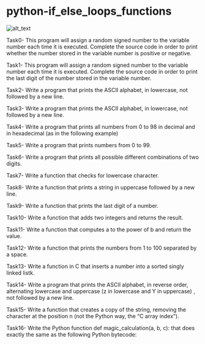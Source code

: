 # python-if_else_loops_functions
![alt_text](https://s3.amazonaws.com/intranet-projects-files/holbertonschool-higher-level_programming+/233/code.png)

Task0- This program will assign a random signed number to the variable number each time it is executed. Complete the source code in order to print whether the number stored in the variable number is positive or negative.

Task1- This program will assign a random signed number to the variable number each time it is executed. Complete the source code in order to print the last digit of the number stored in the variable number.

Task2- Write a program that prints the ASCII alphabet, in lowercase, not followed by a new line.

Task3- Write a program that prints the ASCII alphabet, in lowercase, not followed by a new line.

Task4- Write a program that prints all numbers from 0 to 98 in decimal and in hexadecimal (as in the following example)

Task5- Write a program that prints numbers from 0 to 99.

Task6- Write a program that prints all possible different combinations of two digits.

Task7- Write a function that checks for lowercase character.

Task8- Write a function that prints a string in uppercase followed by a new line.

Task9- Write a function that prints the last digit of a number.

Task10- Write a function that adds two integers and returns the result.

Task11- Write a function that computes a to the power of b and return the value.

Task12- Write a function that prints the numbers from 1 to 100 separated by a space.

Task13- Write a function in C that inserts a number into a sorted singly linked listk.

Task14- Write a program that prints the ASCII alphabet, in reverse order, alternating lowercase and uppercase (z in lowercase and Y in uppercase) , not followed by a new line.

Task15- Write a function that creates a copy of the string, removing the character at the position n (not the Python way, the “C array index”).

Task16- Write the Python function def magic_calculation(a, b, c): that does exactly the same as the following Python bytecode:
